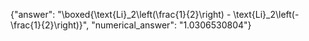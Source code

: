 {"answer": "\\boxed{\\text{Li}_2\\left(\\frac{1}{2}\\right) - \\text{Li}_2\\left(-\\frac{1}{2}\\right)}", "numerical_answer": "1.0306530804"}